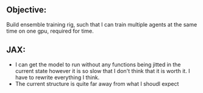 ## Objective:
Build ensemble training rig, such that I can train multiple agents at the same time on one gpu, required for time.


## JAX:
- I can get the model to run without any functions being jitted in the current state however it is so slow that I don't think that it is worth it. I have to rewrite everything I think.
- The current structure is quite far away from what I shoudl expect

